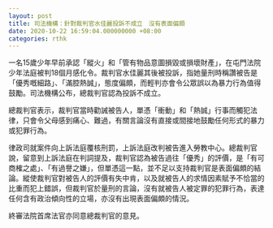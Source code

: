 ```yaml
---
layout: post
title: 司法機構：針對裁判官水佳麗投訴不成立　沒有表面偏頗
date: 2020-10-22 16:59:04.000000000 +08:00
categories: rthk
---
```


一名15歲少年早前承認「縱火」和「管有物品意圖損毀或損壞財產」，在屯門法院少年法庭被判18個月感化令。裁判官水佳麗其後被投訴，指她量刑時稱讚被告是「優秀嘅細路」、「滿腔熱誠」，態度偏頗，而輕判亦會令公眾誤以為暴力行為值得鼓勵。司法機構公布，總裁判官認為投訴不成立。

總裁判官表示，裁判官當時勸誡被告人，單憑「衝動」和「熱誠」行事而觸犯法律，只會令父母感到痛心、難過，有關言論沒有直接或間接地鼓勵任何形式的暴力或犯罪行為。

律政司就案件向上訴法庭覆核刑罰，上訴法庭改判被告進入勞教中心。總裁判官說，留意到上訴法庭在判詞提及，裁判官認為被告過往「優秀」的評價，是「有可商榷之處」、「有過譽之嫌」，但單憑這一點，並不足以支持裁判官是表面偏頗的結論。縱使裁判官對被告人的評價有失中肯，以及就被告人的求情因素賦予不恰當的比重而犯上錯誤，但裁判官於量刑的言論，沒有就被告人被定罪的犯罪行為，表達任何含有政治傾向性的立場，亦沒有出現表面偏頗的情況。

終審法院首席法官亦同意總裁判官的意見。
